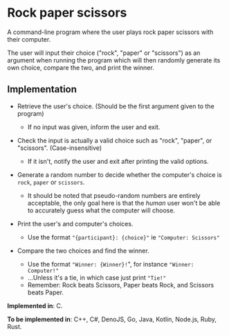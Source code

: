 # Rock paper scissors

A command-line program where the user plays rock paper scissors with their computer.

The user will input their choice ("rock", "paper" or "scissors") as an argument when running the program which will then randomly generate its own choice, compare the two, and print the winner.

## Implementation

* Retrieve the user's choice. (Should be the first argument given to the program)
    * If no input was given, inform the user and exit.

* Check the input is actually a valid choice such as "rock", "paper", or "scissors". (Case-insensitive)
    * If it isn't, notify the user and exit after printing the valid options.

* Generate a random number to decide whether the computer's choice is `rock`, `paper` or `scissors`.
    * It should be noted that pseudo-random numbers are entirely acceptable, the only goal here is that the *human* user won't be able to accurately guess what the computer will choose.

* Print the user's and computer's choices.
    * Use the format `"{participant}: {choice}"` ie `"Computer: Scissors"`

* Compare the two choices and find the winner.
    * Use the format `"Winner: {Winner}!`", for instance `"Winner: Computer!"`
    * ...Unless it's a tie, in which case just print `"Tie!"`
    * Remember: Rock beats Scissors, Paper beats Rock, and Scissors beats Paper.

**Implemented in**: C.

**To be implemented in**: C++, C#, DenoJS, Go, Java, Kotlin, Node.js, Ruby, Rust.
